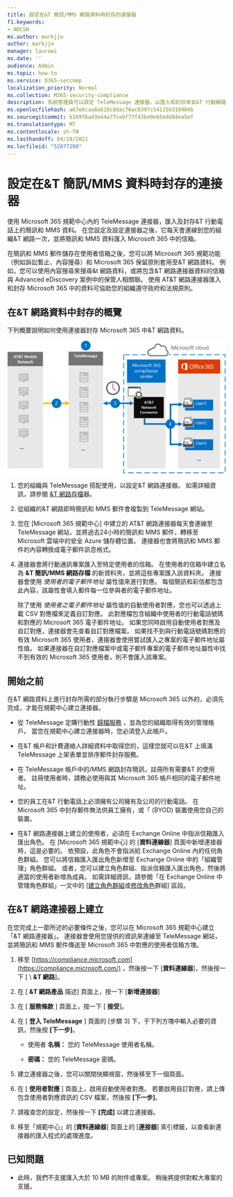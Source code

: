 ```yaml
---
title: 設定在&T 簡訊/MMS 網路資料時封存的連接器
f1.keywords:
- NOCSH
ms.author: markjjo
author: markjjo
manager: laurawi
ms.date: ''
audience: Admin
ms.topic: how-to
ms.service: O365-seccomp
localization_priority: Normal
ms.collection: M365-security-compliance
description: 系統管理員可以設定 TeleMessage 連接器，以匯入和封存來自&T 行動網路的簡訊和 MMS 資料。 這可讓您在 Microsoft 365 中封存協力廠商資料來源的資料，這樣您就可以使用法規遵從性功能（例如法律封存、內容搜尋及保留原則）來管理組織的協力廠商資料。
ms.openlocfilehash: a67e6caa8a610c8dac76ac6397c54115b310904b
ms.sourcegitcommit: b169f6ad3e44a7fcebf77f43be9eb5edd84ea5ef
ms.translationtype: MT
ms.contentlocale: zh-TW
ms.lasthandoff: 04/28/2021
ms.locfileid: "52077280"
---
```

# <a name="set-up-a-connector-to-archive-att-smsmms-data"></a>設定在&T 簡訊/MMS 資料時封存的連接器

使用 Microsoft 365 規範中心內的 TeleMessage 連接器，匯入及封存&T 行動電話上的簡訊和 MMS 資料。 在您設定及設定連接器之後，它每天會連線到您的組織&T 網路一次，並將簡訊和 MMS 資料匯入 Microsoft 365 中的信箱。

在簡訊和 MMS 郵件儲存在使用者信箱之後，您可以將 Microsoft 365 規範功能（例如訴訟暫止、內容搜尋）和 Microsoft 365 保留原則套用至&T 網路資料。 例如，您可以使用內容搜尋來搜尋&t 網路資料，或將包含&T 網路連接器資料的信箱與 Advanced eDiscovery 案例中的保管人相關聯。 使用 AT&T 網路連接器匯入和封存 Microsoft 365 中的資料可協助您的組織遵守政府和法規原則。

## <a name="overview-of-archiving-att-network-data"></a>在&T 網路資料中封存的概覽

下列概要說明如何使用連接器封存 Microsoft 365 中&T 網路資料。

![ATT 網路封存工作流程](../media/ATTNetworkConnectorWorkflow.png)

1. 您的組織與 TeleMessage 搭配使用，以設定&T 網路連接器。 如需詳細資訊，請參閱 [&T 網路存檔](https://www.telemessage.com/office365-activation-for-atnt-network-archiver/)器。

2. 從組織的&T 網路即時簡訊和 MMS 郵件會複製到 TeleMessage 網站。

3. 您在 [Microsoft 365 規範中心] 中建立的 AT&T 網路連接器每天會連線至 TeleMessage 網站，並將過去24小時的簡訊和 MMS 郵件，轉移至 Microsoft 雲端中的安全 Azure 儲存體位置。 連接器也會將簡訊和 MMS 郵件的內容轉換成電子郵件訊息格式。

4. 連接器會將行動通訊專案匯入至特定使用者的信箱。 在使用者的信箱中建立名為 **&T 簡訊/MMS 網路存檔** 的新資料夾，並將這些專案匯入該資料夾。 連接器會使用 *使用者的電子郵件地址* 屬性值來進行對應。 每個簡訊和彩信都包含此內容，該屬性會填入郵件每一位參與者的電子郵件地址。
 
   除了使用 *使用者之電子郵件地址* 屬性值的自動使用者對應，您也可以透過上載 CSV 對應檔來定義自訂對應。 此對應檔包含組織中使用者的行動電話號碼和對應的 Microsoft 365 電子郵件地址。 如果您同時啟用自動使用者對應及自訂對應，連接器會先查看自訂對應檔案。 如果找不到與行動電話號碼對應的有效 Microsoft 365 使用者，連接器會使用嘗試匯入之專案的電子郵件地址屬性值。 如果連接器在自訂對應檔案中或電子郵件專案的電子郵件地址屬性中找不到有效的 Microsoft 365 使用者，則不會匯入該專案。

## <a name="before-you-begin"></a>開始之前

在&T 網路資料上進行封存所需的部分執行步驟是 Microsoft 365 以外的，必須先完成，才能在規範中心建立連接器。

- 從 TeleMessage 定購行動性 [歸檔服務](https://www.telemessage.com/mobile-archiver/order-mobile-archiver-for-o365/) ，並為您的組織取得有效的管理帳戶。 當您在規範中心建立連接器時，您必須登入此帳戶。

- 在&T 帳戶和計費連絡人詳細資料中取得您的，這樣您就可以在&T 上填滿 TeleMessage 上架表單並排序郵件封存服務。

- 在 TeleMessage 帳戶中的/MMS 網路封存簡訊，註冊所有需要&T 的使用者。 註冊使用者時，請務必使用與其 Microsoft 365 帳戶相同的電子郵件地址。

- 您的員工在&T 行動電話上必須擁有公司擁有及公司的行動電話。 在 Microsoft 365 中封存郵件無法供員工擁有，或「 (BYOD) 裝置使用您自己的裝置。

- 在&T 網路連接器上建立的使用者，必須在 Exchange Online 中指派信箱匯入匯出角色。 在 [Microsoft 365 規範中心] 的 [**資料連線器**] 頁面中新增連接器時，這是必要的。 依預設，此角色不會指派給 Exchange Online 內的任何角色群組。 您可以將信箱匯入匯出角色新增至 Exchange Online 中的「組織管理」角色群組。 或者，您可以建立角色群組、指派信箱匯入匯出角色，然後將適當的使用者新增為成員。 如需詳細資訊，請參閱「在 Exchange Online 中管理角色群組」一文中的 [[建立角色群組](/Exchange/permissions-exo/role-groups#create-role-groups)或[修改角色](/Exchange/permissions-exo/role-groups#modify-role-groups)群組] 區段。

## <a name="create-a-att-network-connector"></a>在&T 網路連接器上建立

在您完成上一節所述的必要條件之後，您可以在 Microsoft 365 規範中心建立「&T 網路連接器」。 連接器會使用您提供的資訊來連線至 TeleMessage 網站，並將簡訊和 MMS 郵件傳送至 Microsoft 365 中對應的使用者信箱方塊。

1. 移至 [https://compliance.microsoft.com](https://compliance.microsoft.com/) ，然後按一下 [**資料連線器**]，然後按一下 [  \  **&T 網路**]。

2. 在 [ **&T 網路產品** 描述] 頁面上，按一下 [**新增連接器**]

3. 在 [ **服務條款** ] 頁面上，按一下 [ **接受**]。

4. 在 [ **登入 TeleMessage** ] 頁面的 [步驟 3] 下，于下列方塊中輸入必要的資訊，然後按 **[下一步]**。

   - 使用者 **名稱：** 您的 TeleMessage 使用者名稱。

   - **密碼：** 您的 TeleMessage 密碼。

5. 建立連接器之後，您可以關閉快顯視窗，然後移至下一個頁面。

6. 在 [ **使用者對應** ] 頁面上，啟用自動使用者對應。 若要啟用自訂對應，請上傳包含使用者對應資訊的 CSV 檔案，然後按 **[下一步]**。

7. 請複查您的設定，然後按一下 **[完成]** 以建立連接器。

8. 移至「規範中心」的 [**資料連線器**] 頁面上的 [**連接器**] 索引標籤，以查看新連接器的匯入程式的處理進度。

## <a name="known-issues"></a>已知問題

- 此時，我們不支援匯入大於 10 MB 的附件或專案。 稍後將提供對較大專案的支援。
